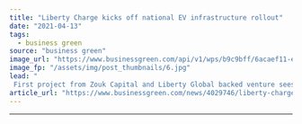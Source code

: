 ```yaml
---
title: "Liberty Charge kicks off national EV infrastructure rollout"
date: "2021-04-13"
tags: 
  - business green
source: "business green"
image_url: "https://www.businessgreen.com/api/v1/wps/b9c9bff/6acaef11-e954-4d3b-8d8c-ed62ac829d80/1/LibertyCharge-WalthamForrestPR-092-185x114.jpg"
image_fp: "/assets/img/post_thumbnails/6.jpg"
lead: "
 First project from Zouk Capital and Liberty Global backed venture sees 20 on street charge points installed across the London borough of Waltham Forest ..."
article_url: "https://www.businessgreen.com/news/4029746/liberty-charge-kicks-national-ev-infrastructure-rollout"
---
```


---
